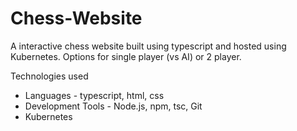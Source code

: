 # Chess-Website
A interactive chess website built using typescript and hosted using Kubernetes. Options for single player (vs AI) or 2 player.

Technologies used
- Languages - typescript, html, css
- Development Tools - Node.js, npm, tsc, Git
- Kubernetes

